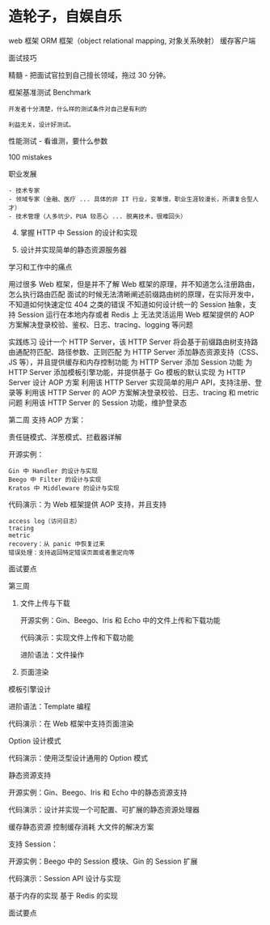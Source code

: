 
# 造轮子，自娱自乐

web 框架 
ORM 框架（object relational mapping, 对象关系映射）
缓存客户端




面试技巧

精髓 - 把面试官拉到自己擅长领域，拖过 30 分钟。


框架基准测试 Benchmark

    开发者十分清楚，什么样的测试条件对自己是有利的

    利益无关，设计好测试。




性能测试 - 看谁测，要什么参数
 

100 mistakes

职业发展

    - 技术专家 
    - 领域专家（金融、医疗 ... 具体的非 IT 行业，变革慢，职业生涯较漫长，所谓复合型人才） 
    - 技术管理（人多坑少，PUA 较恶心 ... 脱离技术，很难回头）




4. 掌握 HTTP 中 Session 的设计和实现


6. 设计并实现简单的静态资源服务器


学习和工作中的痛点

用过很多 Web 框架，但是并不了解 Web 框架的原理，并不知道怎么注册路由，怎么执行路由匹配
面试的时候无法清晰阐述前缀路由树的原理，在实际开发中，不知道如何快速定位 404 之类的错误
不知道如何设计统一的 Session 抽象，支持 Session 运行在本地内存或者 Redis 上
无法灵活运用 Web 框架提供的 AOP 方案解决登录校验、鉴权、日志、tracing、logging 等问题


实践练习
设计一个 HTTP Server，该 HTTP Server 将会基于前缀路由树支持路由通配符匹配、路径参数、正则匹配
为 HTTP Server 添加静态资源支持（CSS、JS 等），并且提供缓存和内存控制功能
为 HTTP Server 添加 Session 功能
为 HTTP Server 添加模板引擎功能，并提供基于 Go 模板的默认实现
为 HTTP Server 设计 AOP 方案
利用该 HTTP Server 实现简单的用户 API，支持注册、登录等
利用该 HTTP Server 的 AOP 方案解决登录校验、日志、tracing 和 metric 问题
利用该 HTTP Server 的 Session 功能，维护登录态




第二周
支持 AOP 方案：

责任链模式、洋葱模式、拦截器详解

开源实例：

    Gin 中 Handler 的设计与实现
    Beego 中 Filter 的设计与实现
    Kratos 中 Middleware 的设计与实现



代码演示：为 Web 框架提供 AOP 支持，并且支持

    access log（访问日志）
    tracing
    metric
    recovery：从 panic 中恢复过来
    错误处理：支持返回特定错误页面或者重定向等

面试要点



第三周

1. 文件上传与下载

    开源实例：Gin、Beego、Iris 和 Echo 中的文件上传和下载功能

    代码演示：实现文件上传和下载功能

    进阶语法：文件操作


2. 页面渲染

模板引擎设计

进阶语法：Template 编程

代码演示：在 Web 框架中支持页面渲染

Option 设计模式

代码演示：使用泛型设计通用的 Option 模式

静态资源支持

开源实例：Gin、Beego、Iris 和 Echo 中的静态资源支持

代码演示：设计并实现一个可配置、可扩展的静态资源处理器

缓存静态资源
控制缓存消耗
大文件的解决方案

支持 Session：

开源实例：Beego 中的 Session 模块、Gin 的 Session 扩展

代码演示：Session API 设计与实现

基于内存的实现
基于 Redis 的实现

面试要点